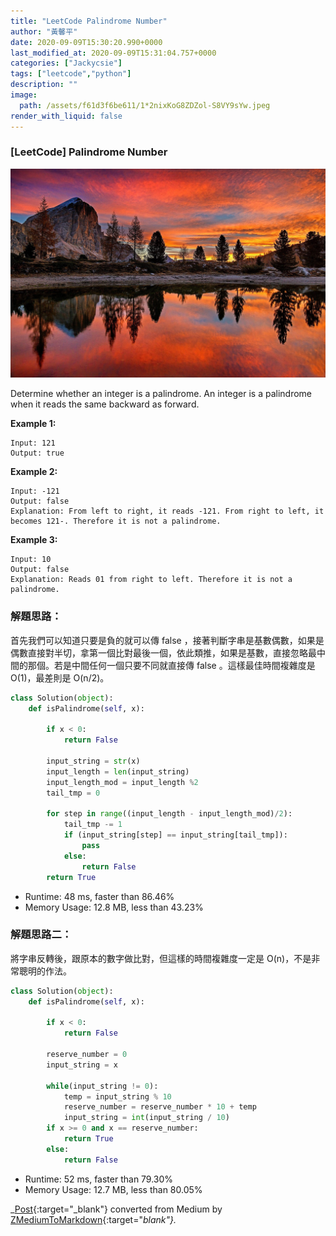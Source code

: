 ```yaml
---
title: "LeetCode Palindrome Number"
author: "黃馨平"
date: 2020-09-09T15:30:20.990+0000
last_modified_at: 2020-09-09T15:31:04.757+0000
categories: ["Jackycsie"]
tags: ["leetcode","python"]
description: ""
image:
  path: /assets/f61d3f6be611/1*2nixKoG8ZDZol-S8VY9sYw.jpeg
render_with_liquid: false
---
```


### \[LeetCode\] Palindrome Number


![](/assets/f61d3f6be611/1*2nixKoG8ZDZol-S8VY9sYw.jpeg)


Determine whether an integer is a palindrome\. An integer is a palindrome when it reads the same backward as forward\.

**Example 1:**
```
Input: 121
Output: true
```

**Example 2:**
```
Input: -121
Output: false
Explanation: From left to right, it reads -121. From right to left, it becomes 121-. Therefore it is not a palindrome.
```

**Example 3:**
```
Input: 10
Output: false
Explanation: Reads 01 from right to left. Therefore it is not a palindrome.
```
### 解題思路：

首先我們可以知道只要是負的就可以傳 false ，接著判斷字串是基數偶數，如果是偶數直接對半切，拿第一個比對最後一個，依此類推，如果是基數，直接忽略最中間的那個。若是中間任何一個只要不同就直接傳 false 。這樣最佳時間複雜度是 O\(1\)，最差則是 O\(n/2\)。
```py
class Solution(object):
    def isPalindrome(self, x):

        if x < 0:
            return False
        
        input_string = str(x)
        input_length = len(input_string)
        input_length_mod = input_length %2
        tail_tmp = 0
        
        for step in range((input_length - input_length_mod)/2):
            tail_tmp -= 1
            if (input_string[step] == input_string[tail_tmp]):
                pass
            else:
                return False
        return True
```
- Runtime: 48 ms, faster than 86\.46%
- Memory Usage: 12\.8 MB, less than 43\.23%

### 解題思路二：

將字串反轉後，跟原本的數字做比對，但這樣的時間複雜度一定是 O\(n\)，不是非常聰明的作法。
```py
class Solution(object):
    def isPalindrome(self, x):
        
        if x < 0:
            return False
        
        reserve_number = 0
        input_string = x
        
        while(input_string != 0):
            temp = input_string % 10
            reserve_number = reserve_number * 10 + temp
            input_string = int(input_string / 10)
        if x >= 0 and x == reserve_number:
            return True
        else:
            return False
```
- Runtime: 52 ms, faster than 79\.30%
- Memory Usage: 12\.7 MB, less than 80\.05%



_[Post](https://medium.com/jacky-life/leetcode-palindrome-number-f61d3f6be611){:target="_blank"} converted from Medium by [ZMediumToMarkdown](https://github.com/ZhgChgLi/ZMediumToMarkdown){:target="_blank"}._
